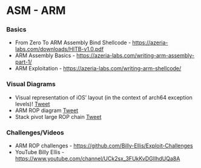 # ASM - ARM

### Basics
* From Zero To ARM Assembly Bind Shellcode - https://azeria-labs.com/downloads/HITB-v1.0.pdf
* ARM Assembly Basics - https://azeria-labs.com/writing-arm-assembly-part-1/
* ARM Exploitation - https://azeria-labs.com/writing-arm-shellcode/

### Visual Diagrams
* Visual representation of iOS’ layout (in the context of arch64 exception levels)! [Tweet](https://twitter.com/bellis1000/status/984123242016329728)
* ARM ROP diagram [Tweet](https://twitter.com/bellis1000/status/929713826106396673)
* Stack pivot large ROP chain [Tweet](https://twitter.com/bellis1000/status/974273193769951238)

### Challenges/Videos
* ARM ROP challenges - https://github.com/Billy-Ellis/Exploit-Challenges
* YouTube Billy Ellis - https://www.youtube.com/channel/UCk2sx_3FUkKvDGlIhdUQa8A
